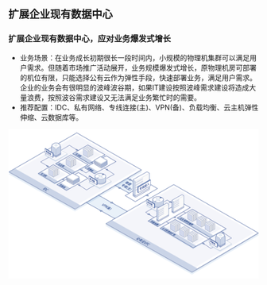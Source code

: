 ## **扩展企业现有数据中心**

### **扩展企业现有数据中心，应对业务爆发式增长**

- 业务场景：在业务成长初期很长一段时间内，小规模的物理机集群可以满足用户需求。但随着市场推广活动展开，业务规模爆发式增长，原物理机房可部署的机位有限，只能选择公有云作为弹性手段，快速部署业务，满足用户需求。企业的业务会有很明显的波峰波谷期，如果IT建设按照波峰需求建设将造成大量浪费，按照波谷需求建设又无法满足业务繁忙时的需要。
- 推荐配置：IDC、私有网络、专线连接(主)、VPN(备)、负载均衡、云主机弹性伸缩、云数据库等。

![](../../Image/Extension-On-Premises.png)
